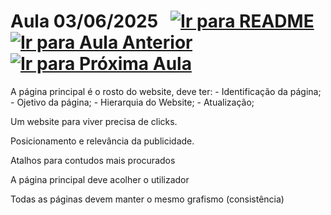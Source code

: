 # Aula 03/06/2025 &nbsp; [![Ir para README](https://img.shields.io/badge/Indice-Verde?style=for-the-badge)](../README.md#indice) &nbsp; [![Ir para Aula Anterior](https://img.shields.io/badge/Anterior-Aula%2010-007ACC?style=for-the-badge)](../aulas/16-05-2025.md) [![Ir para Próxima Aula](https://img.shields.io/badge/Próxima-Aula%2012-007ACC?style=for-the-badge)](../aulas/06-06-2025.md)

<p>
  A página principal é o rosto do website, deve ter:
  - Identificação da página;
  - Ojetivo da página;
  - Hierarquia do Website;
  - Atualização;

Um website para viver precisa de clicks.

Posicionamento e relevância da publicidade.

Atalhos para contudos mais procurados

A página principal deve acolher o utilizador

Todas as páginas devem manter o mesmo grafismo (consistência)

</p>
